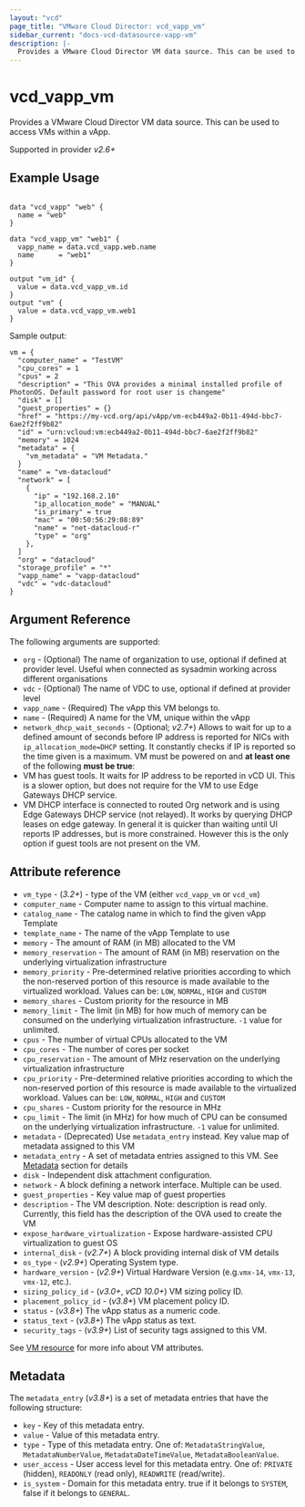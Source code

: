 ```yaml
---
layout: "vcd"
page_title: "VMware Cloud Director: vcd_vapp_vm"
sidebar_current: "docs-vcd-datasource-vapp-vm"
description: |-
  Provides a VMware Cloud Director VM data source. This can be used to access VMs within a vApp.
---
```


# vcd\_vapp\_vm

Provides a VMware Cloud Director VM data source. This can be used to access VMs within a vApp.

Supported in provider *v2.6+*

## Example Usage

```hcl

data "vcd_vapp" "web" {
  name = "web"
}

data "vcd_vapp_vm" "web1" {
  vapp_name = data.vcd_vapp.web.name
  name      = "web1"
}

output "vm_id" {
  value = data.vcd_vapp_vm.id
}
output "vm" {
  value = data.vcd_vapp_vm.web1
}
```

Sample output:

```
vm = {
  "computer_name" = "TestVM"
  "cpu_cores" = 1
  "cpus" = 2
  "description" = "This OVA provides a minimal installed profile of PhotonOS. Default password for root user is changeme"
  "disk" = []
  "guest_properties" = {}
  "href" = "https://my-vcd.org/api/vApp/vm-ecb449a2-0b11-494d-bbc7-6ae2f2ff9b82"
  "id" = "urn:vcloud:vm:ecb449a2-0b11-494d-bbc7-6ae2f2ff9b82"
  "memory" = 1024
  "metadata" = {
    "vm_metadata" = "VM Metadata."
  }
  "name" = "vm-datacloud"
  "network" = [
    {
      "ip" = "192.168.2.10"
      "ip_allocation_mode" = "MANUAL"
      "is_primary" = true
      "mac" = "00:50:56:29:08:89"
      "name" = "net-datacloud-r"
      "type" = "org"
    },
  ]
  "org" = "datacloud"
  "storage_profile" = "*"
  "vapp_name" = "vapp-datacloud"
  "vdc" = "vdc-datacloud"
}
```

## Argument Reference

The following arguments are supported:

* `org` - (Optional) The name of organization to use, optional if defined at provider level. Useful when connected as sysadmin working across different organisations
* `vdc` - (Optional) The name of VDC to use, optional if defined at provider level
* `vapp_name` - (Required) The vApp this VM belongs to.
* `name` - (Required) A name for the VM, unique within the vApp 
* `network_dhcp_wait_seconds` - (Optional; *v2.7+*) Allows to wait for up to a defined amount of
  seconds before IP address is reported for NICs with `ip_allocation_mode=DHCP` setting. It
  constantly checks if IP is reported so the time given is a maximum. VM must be powered on and 
  __at least one__ of the following __must be true__:
 * VM has guest tools. It waits for IP address to be reported in vCD UI. This is a slower option, but
  does not require for the VM to use Edge Gateways DHCP service.
 * VM DHCP interface is connected to routed Org network and is using Edge Gateways DHCP service (not
  relayed). It works by querying DHCP leases on edge gateway. In general it is quicker than waiting
  until UI reports IP addresses, but is more constrained. However this is the only option if guest
  tools are not present on the VM.

## Attribute reference

* `vm_type` - (*3.2+*) - type of the VM (either `vcd_vapp_vm` or `vcd_vm`)
* `computer_name` -  Computer name to assign to this virtual machine. 
* `catalog_name` -  The catalog name in which to find the given vApp Template
* `template_name` -  The name of the vApp Template to use
* `memory` -  The amount of RAM (in MB) allocated to the VM
* `memory_reservation` - The amount of RAM (in MB) reservation on the underlying virtualization infrastructure
* `memory_priority` - Pre-determined relative priorities according to which the non-reserved portion of this resource is made available to the virtualized workload. Values can be: `LOW`, `NORMAL`, `HIGH` and `CUSTOM`
* `memory_shares` - Custom priority for the resource in MB
* `memory_limit` - The limit (in MB) for how much of memory can be consumed on the underlying virtualization infrastructure. `-1` value for unlimited.
* `cpus` -  The number of virtual CPUs allocated to the VM
* `cpu_cores` -  The number of cores per socket
* `cpu_reservation` - The amount of MHz reservation on the underlying virtualization infrastructure
* `cpu_priority` - Pre-determined relative priorities according to which the non-reserved portion of this resource is made available to the virtualized workload. Values can be: `LOW`, `NORMAL`, `HIGH` and `CUSTOM`
* `cpu_shares` - Custom priority for the resource in MHz
* `cpu_limit` - The limit (in MHz) for how much of CPU can be consumed on the underlying virtualization infrastructure. `-1` value for unlimited.
* `metadata` - (Deprecated) Use `metadata_entry` instead. Key value map of metadata assigned to this VM
* `metadata_entry` - A set of metadata entries assigned to this VM. See [Metadata](#metadata) section for details
* `disk` -  Independent disk attachment configuration.
* `network` -  A block defining a network interface. Multiple can be used.
* `guest_properties` -  Key value map of guest properties
* `description`  -  The VM description. Note: description is read only. Currently, this field has
  the description of the OVA used to create the VM
* `expose_hardware_virtualization` -  Expose hardware-assisted CPU virtualization to guest OS
* `internal_disk` - (*v2.7+*) A block providing internal disk of VM details
* `os_type` - (*v2.9+*) Operating System type.
* `hardware_version` - (*v2.9+*) Virtual Hardware Version (e.g.`vmx-14`, `vmx-13`, `vmx-12`, etc.).
* `sizing_policy_id` - (*v3.0+*, *vCD 10.0+*) VM sizing policy ID.
* `placement_policy_id` - (*v3.8+*) VM placement policy ID.
* `status` - (*v3.8+*) The vApp status as a numeric code.
* `status_text` - (*v3.8+*) The vApp status as text.
* `security_tags` - (*v3.9+*) List of security tags assigned to this VM.

See [VM resource](/providers/vmware/vcd/latest/docs/resources/vapp_vm#attribute-reference) for more info about VM attributes.

<a id="metadata"></a>
## Metadata

The `metadata_entry` (*v3.8+*) is a set of metadata entries that have the following structure:

* `key` - Key of this metadata entry.
* `value` - Value of this metadata entry.
* `type` - Type of this metadata entry. One of: `MetadataStringValue`, `MetadataNumberValue`, `MetadataDateTimeValue`, `MetadataBooleanValue`.
* `user_access` - User access level for this metadata entry. One of: `PRIVATE` (hidden), `READONLY` (read only), `READWRITE` (read/write).
* `is_system` - Domain for this metadata entry. true if it belongs to `SYSTEM`, false if it belongs to `GENERAL`.
